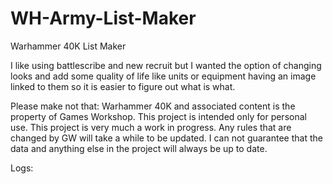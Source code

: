 # WH-Army-List-Maker
Warhammer 40K List Maker

I like using battlescribe and new recruit but I wanted the option of changing looks and add some quality of life like units or equipment having an image linked to them so it is easier to figure out what is what.

Please make not that:
Warhammer 40K and associated content is the property of Games Workshop.
This project is intended only for personal use.
This project is very much a work in progress.
Any rules that are changed by GW will take a while to be updated.
I can not guarantee that the data and anything else in the project will always be up to date.

Logs:

